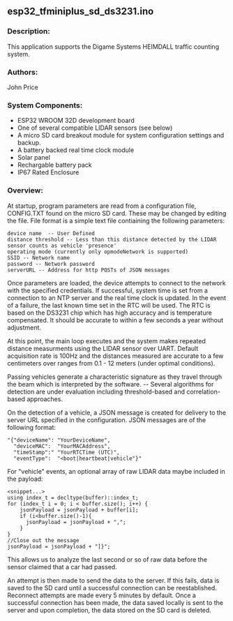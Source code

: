 ## esp32_tfminiplus_sd_ds3231.ino

### Description:
This application supports the Digame Systems HEIMDALL traffic counting system. 

### Authors: 
John Price

### System Components:
* ESP32 WROOM 32D development board
* One of several compatible LIDAR sensors (see below)
* A micro SD card breakout module for system configuration settings and backup.
* A battery backed real time clock module
* Solar panel
* Rechargable battery pack
* IP67 Rated Enclosure

### Overview:

At startup, program parameters are read from a configuration file, CONFIG.TXT found on the micro SD card. These may be changed by editing the file. File format is a simple text file contiaining the following parameters: 

    device name  -- User Defined
    distance threshold -- Less than this distance detected by the LIDAR sensor counts as vehicle 'presence' 
    operating mode (currently only opmodeNetwork is supported)
    SSID -- Network name
    password -- Network password
    serverURL -- Address for http POSTs of JSON messages

Once parameters are loaded, the device attempts to connect to the network with the specified credentials. If successful, system time is set from a connection to an NTP server and the real time clock is updated. In the event of a failure, the last known time set in the RTC will be used. The RTC is based on the DS3231 chip which has high accuracy and is temperature compensated. It should be accurate to within a few seconds a year without adjustment.

At this point, the main loop executes and the system makes repeated distance measurments using the LIDAR sensor over UART. Default acquisition rate is 100Hz and the distances measured are accurate to a few centimeters over ranges from 0.1 - 12 meters (under optimal conditions).

Passing vehicles generate a characteristic signature as they travel through the beam which is interpreted by the software. -- Several algorithms for detection are under evaluation including threshold-based and correlation-based approaches.

On the detection of a vehicle, a JSON message is created for delivery to the server URL specified in the configuration. JSON messages are of the following format: 

    "{"deviceName": "YourDeviceName",
      "deviceMAC":  "YourMACAddress",
      "timeStamp":" "YourRTCTime (UTC)",
      "eventType":  "<boot|heartbeat|vehicle"}"
      
For "vehicle" events, an optional array of raw LIDAR data maybe included in the payload:
   
    <snippet...>
    using index_t = decltype(buffer)::index_t;
    for (index_t i = 0; i < buffer.size(); i++) {
        jsonPayload = jsonPayload + buffer[i]; 
        if (i<buffer.size()-1){ 
          jsonPayload = jsonPayload + ",";
        }
    }
    //Close out the message
    jsonPayload = jsonPayload + "]}";
          
This allows us to analyze the last second or so of raw data before the sensor claimed that a car had passed.

An attempt is then made to send the data to the server. If this fails, data is saved to the SD card until a successful connection can be reestablished. Reconnect attempts are made every 5 minutes by default. Once a successful connection has been made, the data saved locally is sent to the server and upon completion, the data stored on the SD card is deleted. 
    
    


